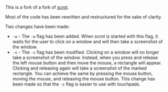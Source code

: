This is a fork of a fork of [scrot](http://en.wikipedia.org/wiki/Scrot).

Most of the code has been rewritten and restructured for the sake of clarity.

Two changes have been made:

- `-w` - The `-w` flag has been added. When scrot is started with this flag, it
  waits for the user to click on a window and will then take a screenshot of
  the window.
- `-s` - The `-s` flag has been modified. Clicking on a window will no longer
  take a screenshot of the window. Instead, when you press and release the left
  mouse button and then move the mouse, a rectangle will appear. Clicking and
  releasing again will take a screenshot of the marked rectangle. You can
  achieve the same by pressing the mouse button, moving the mouse, and releasing
  the mouse button. This change has been made so that the `-s` flag is easier to
  use with touchpads.
